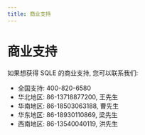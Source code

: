 ```yaml
---
title: 商业支持
---
```

# 商业支持
如果想获得 SQLE 的商业支持, 您可以联系我们:

* 全国支持: 400-820-6580
* 华北地区: 86-13718877200, 王先生
* 华南地区: 86-18503063188, 曹先生
* 华东地区: 86-18930110869, 梁先生
* 西南地区: 86-13540040119, 洪先生